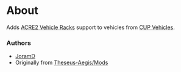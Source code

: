 # About

Adds [ACRE2 Vehicle Racks](http://acre2.idi-systems.com/wiki/user/vehicle-racks) support to vehicles from [CUP Vehicles](http://cup-arma3.org/).

### Authors

- [JoramD](http://github.com/JoramD0)
- Originally from [Theseus-Aegis/Mods](https://github.com/Theseus-Aegis/Mods)
